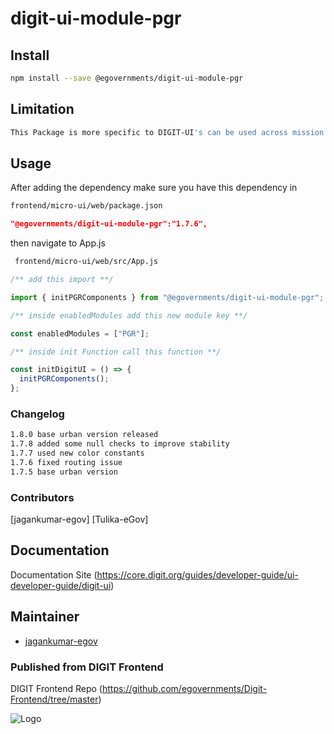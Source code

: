 
# digit-ui-module-pgr

## Install

```bash
npm install --save @egovernments/digit-ui-module-pgr
```

## Limitation

```bash
This Package is more specific to DIGIT-UI's can be used across mission's
```

## Usage

After adding the dependency make sure you have this dependency in

```bash
frontend/micro-ui/web/package.json
```

```json
"@egovernments/digit-ui-module-pgr":"1.7.6",
```

then navigate to App.js

```bash
 frontend/micro-ui/web/src/App.js
```


```jsx
/** add this import **/

import { initPGRComponents } from "@egovernments/digit-ui-module-pgr";

/** inside enabledModules add this new module key **/

const enabledModules = ["PGR"];

/** inside init Function call this function **/

const initDigitUI = () => {
  initPGRComponents();
};
```

### Changelog

```bash
1.8.0 base urban version released
1.7.8 added some null checks to improve stability 
1.7.7 used new color constants
1.7.6 fixed routing issue
1.7.5 base urban version
```

### Contributors

[jagankumar-egov] [Tulika-eGov]

## Documentation

Documentation Site (https://core.digit.org/guides/developer-guide/ui-developer-guide/digit-ui)

## Maintainer

- [jagankumar-egov](https://www.github.com/jagankumar-egov)


### Published from DIGIT Frontend 
DIGIT Frontend Repo (https://github.com/egovernments/Digit-Frontend/tree/master)

![Logo](https://s3.ap-south-1.amazonaws.com/works-dev-asset/mseva-white-logo.png)
